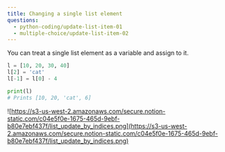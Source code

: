 ```yaml
---
title: Changing a single list element
questions:
  - python-coding/update-list-item-01
  - multiple-choice/update-list-item-02
---
```


You can treat a single list element as a variable and assign to it.

```python
l = [10, 20, 30, 40]
l[2] = 'cat'
l[-1] = l[0] - 4

print(l)
# Prints [10, 20, 'cat', 6]
```

![https://s3-us-west-2.amazonaws.com/secure.notion-static.com/c04e5f0e-1675-465d-9ebf-b80e7ebf437f/list_update_by_indices.png](https://s3-us-west-2.amazonaws.com/secure.notion-static.com/c04e5f0e-1675-465d-9ebf-b80e7ebf437f/list_update_by_indices.png)

